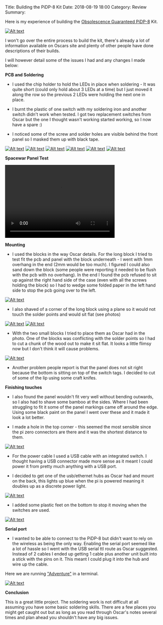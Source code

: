 Title: Building the PiDP-8 Kit
Date: 2018-08-19 18:00
Category: Review
Summary:

Here is my experience of building the [Obsolescence Guaranteed PiDP-8](http://obsolescence.wixsite.com/obsolescence/pidp-8) Kit. 

[![Alt text](/images/pidp/small/final_small.jpg)](images/pidp/final.jpg)

I won't go over the entire process to build the kit, there's already a lot of information available on Oscars site and plenty of other people have done descriptions of their builds.

I will however detail some of the issues I had and any changes I made below:

**PCB and Soldering**

* I used the chip holder to hold the LEDs in place when soldering - It was quite short (could only hold about 3 LEDs at a time) 
but I just moved it along the row so the previous 2 LEDs were holding the next one in place.

* I burnt the plastic of one switch with my soldering iron and another switch didn't work when tested. I got two replacement
switches from Oscar but the one I thought wasn't working started working, so I now have a spare :)

* I noticed some of the screw and solder holes are visible behind the front panel so I masked them up with black tape.

[![Alt text](/images/pidp/small/components_small.jpg)](/images/pidp/components.jpg)
[![Alt text](/images/pidp/small/board1_small.jpg)](/images/pidp/board1.jpg)
[![Alt text](/images/pidp/small/board2_small.jpg)](/images/pidp/board2.jpg)
[![Alt text](/images/pidp/small/board3_small.jpg)](/images/pidp/board3.jpg)
[![Alt text](/images/pidp/small/board4_small.jpg)](/images/pidp/board4.jpg)
[![Alt text](/images/pidp/small/board5_small.jpg)](/images/pidp/board5.jpg)

**Spacewar Panel Test**

<video id="tree" controls preload="auto" width="360" height="240">
<source src="/videos/spacewar_panel_test.mp4" type='video/mp4'>
</video>

**Mounting**

* I used the blocks in the way Oscar details. For the long block I tried to test fit the pcb and panel with the block 
underneath - I went with 1mm overhang in the end (2mm would be too much). I figured I could also sand down the block (some
people were reporting it needed to be flush with the pcb with no overhang).
In the end I found the pcb refused to sit up against the right hand side of the case (even with all the screws holding the block) so I had to wedge 
some folded paper in the left hand side to stop the pcb going over to the left.

[![Alt text](/images/pidp/small/mounting_blocks1_small.jpg)](/images/pidp/mounting_blocks1.jpg)

* I also shaved of a corner of the long block using a plane so it would not touch the solder points and would sit flat (see photos)

[![Alt text](/images/pidp/small/mounting_blocks2_small.jpg)](/images/pidp/mounting_blocks2.jpg)
[![Alt text](/images/pidp/small/mounting_blocks3_small.jpg)](/images/pidp/mounting_blocks3.jpg)

* With the two small blocks I tried to place them as Oscar had in the photo. One of the blocks was conflicting with the solder
points so I had to cut a chunk of the wood out to make it sit flat. It looks a little flimsy now but I don't think it will cause problems.

[![Alt text](/images/pidp/small/mounting_blocks4_small.jpg)](/images/pidp/mounting_blocks4.jpg)

* Another problem people report is that the panel does not sit right because the bottom is sitting on top of the switch tags.
I decided to cut of some of the lip using some craft knifes.

**Finishing touches**

* I also found the panel wouldn't fit very well without bending outwards, so I also had to shave some bamboo at the sides. 
Where I had been struggling to fit it some of the panel markings came off around the edge. 
Using some black paint on the panel I went over these and it made it look a lot better.

* I made a hole in the top corner - this seemed the most sensible since the pi zero connectors are there and it was the shortest distance to them.

[![Alt text](/images/pidp/small/rear_small.jpg)](/images/pidp/rear.jpg)

* For the power cable I used a USB cable with an integrated switch. I thought having a USB connector made more sense
as it meant I could power it from pretty much anything with a USB port.

* I decided to get one of the usb/ethernet hubs as Oscar had and mount on the back, this lights up blue when the pi is powered
meaning it doubles up as a discrete power light.

[![Alt text](/images/pidp/small/usb_hub_and_serial_small.jpg)](/images/pidp/usb_hub_and_serial.jpg)

* I added some plastic feet on the bottom to stop it moving when the switches are used.

[![Alt text](/images/pidp/small/feet_small.jpg)](/images/pidp/feet.jpg)

**Serial port**

* I wanted to be able to connect to the PiDP-8 but didn't want to rely on the wireless as being the only way.
Enabling the serial port seemed like a lot of hassle so I went with the USB serial ttl route as Oscar suggested. 
Instead of 2 cables I ended up getting 1 cable plus another unit built into a stick with the pins on it.
This meant I could plug it into the hub and wire up the cable.

Here we are running ["Adventure"](https://en.wikipedia.org/wiki/Colossal_Cave_Adventure) in a terminal.

[![Alt text](/images/pidp/small/adventure_small.png)](images/pidp/adventure.png)

**Conclusion** 

This is a great little project.
The soldering work is not difficult at all assuming you have some basic soldering skills.
There are a few places you might get caught out but as long as you read through Oscar's notes several times and plan ahead you shouldn't have any big issues. 
